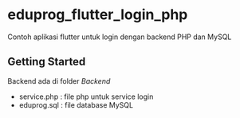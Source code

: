 # eduprog_flutter_login_php

Contoh aplikasi flutter untuk login dengan backend PHP dan MySQL

## Getting Started

Backend ada di folder *Backend*
- service.php : file php untuk service login
- eduprog.sql : file database MySQL
